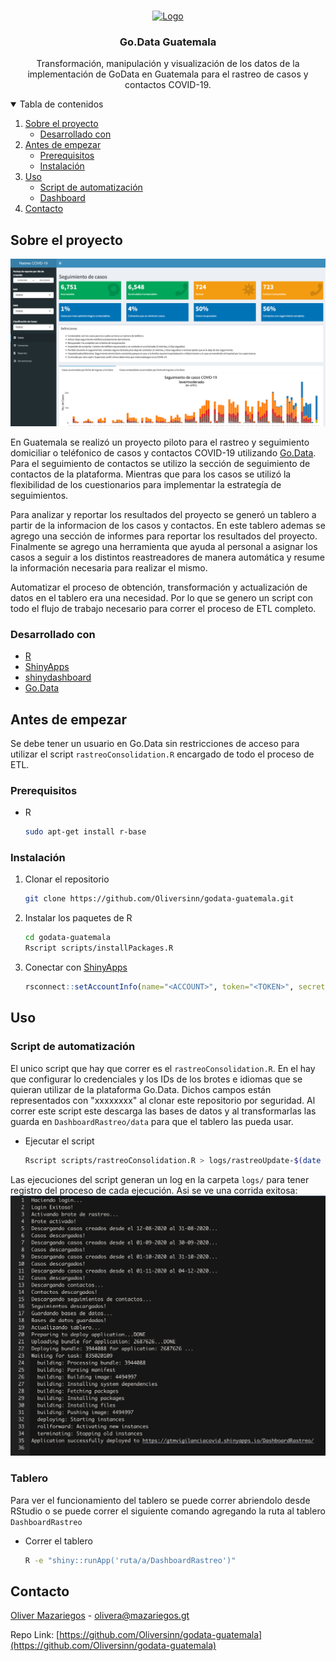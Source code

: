 <!--
*** Thanks for checking out the Best-README-Template. If you have a suggestion
*** that would make this better, please fork the repo and create a pull request
*** or simply open an issue with the tag "enhancement".
*** Thanks again! Now go create something AMAZING! :D
-->



<!-- PROJECT SHIELDS -->
<!--
*** I'm using markdown "reference style" links for readability.
*** Reference links are enclosed in brackets [ ] instead of parentheses ( ).
*** See the bottom of this document for the declaration of the reference variables
*** for contributors-url, forks-url, etc. This is an optional, concise syntax you may use.
*** https://www.markdownguide.org/basic-syntax/#reference-style-links
-->

<!-- PROJECT LOGO -->
<br />
<p align="center">
  <a href="https://github.com/othneildrew/Best-README-Template">
    <img src="https://extranet.who.int/goarn/sites/default/files/go.data_.png" alt="Logo"  height="80">
  </a>

  <h3 align="center">Go.Data Guatemala</h3>

  <p align="center">
    Transformación, manipulación y visualización de los datos de la implementación de GoData en Guatemala para el rastreo de casos y contactos COVID-19.
  </p>
</p>



<!-- TABLE OF CONTENTS -->
<details open="open">
  <summary>Tabla de contenidos</summary>
  <ol>
    <li>
      <a href="#sobre-el-proyecto">Sobre el proyecto</a>
      <ul>
        <li><a href="#desarrollado-con">Desarrollado con</a></li>
      </ul>
    </li>
    <li>
      <a href="#antes-de-empezar">Antes de empezar</a>
      <ul>
        <li><a href="#prerequisitos">Prerequisitos</a></li>
        <li><a href="#instalacion">Instalación</a></li>
      </ul>
    </li>
    <li><a href="#uso">Uso</a>
      <ul>
        <li><a href="#script-de-automatización">Script de automatización</a></li>
        <li><a href="#dashboard">Dashboard</a></li>
      </ul>
    </li>
    <li><a href="#contacto">Contacto</a></li>
  </ol>
</details>



<!-- ABOUT THE PROJECT -->
## Sobre el proyecto

[![Product Name Screen Shot][product-screenshot]]()

En Guatemala se realizó un proyecto piloto para el rastreo y seguimiento domiciliar o teléfonico de casos y contactos COVID-19 utilizando [Go.Data](https://www.who.int/godata). Para el seguimiento de contactos se utilizo la sección de seguimiento de contactos de la plataforma. Mientras que para los casos se utilizó la flexibilidad de los cuestionarios para implementar la estrategía de seguimientos.

Para analizar y reportar los resultados del proyecto se generó un tablero a partir de la informacion de los casos y contactos. En este tablero ademas se agrego una sección de informes para reportar los resultados del proyecto. Finalmente se agrego una herramienta que ayuda al personal a asignar los casos a seguir a los distintos reastreadores de manera automática y resume la información necesaria para realizar el mismo.

Automatizar el proceso de obtención, transformación y actualización de datos en el tablero era una necesidad. Por lo que se genero un script con todo el flujo de trabajo necesario para correr el proceso de ETL completo.

### Desarrollado con

* [R](https://www.r-project.org/)
* [ShinyApps](https://www.shinyapps.io/)
* [shinydashboard](https://rstudio.github.io/shinydashboard/)
* [Go.Data](https://www.who.int/godata)



<!-- GETTING STARTED -->
## Antes de empezar

Se debe tener un usuario en Go.Data sin restricciones de acceso para utilizar el script `rastreoConsolidation.R` encargado de todo el proceso de ETL.

### Prerequisitos

* R
  ```sh
  sudo apt-get install r-base
  ```

### Instalación

1. Clonar el repositorio
   ```sh
   git clone https://github.com/Oliversinn/godata-guatemala.git
   ```
2. Instalar los paquetes de R
   ```sh
   cd godata-guatemala
   Rscript scripts/installPackages.R
   ```
3. Conectar con [ShinyApps](https://shiny.rstudio.com/articles/shinyapps.html)
   ```R
   rsconnect::setAccountInfo(name="<ACCOUNT>", token="<TOKEN>", secret="<SECRET>")
   ```

<!-- USAGE EXAMPLES -->
## Uso

### Script de automatización

El unico script que hay que correr es el `rastreoConsolidation.R`. En el hay que configurar lo credenciales y los IDs de los brotes e idiomas que se quieran utilizar de la plataforma Go.Data. Dichos campos están representados con "xxxxxxxx" al clonar este repositorio por seguridad. Al correr este script este descarga las bases de datos y al transformarlas las guarda en `DashboardRastreo/data` para que el tablero las pueda usar.

* Ejecutar el script
   ```sh
   Rscript scripts/rastreoConsolidation.R > logs/rastreoUpdate-$(date +\%F-\%T).log 2>&1
   ```

Las ejecuciones del script generan un log en la carpeta `logs/` para tener registro del proceso de cada ejecución. Asi se ve una corrida exitosa:
[![Log][log]]()

### Tablero

Para ver el funcionamiento del tablero se puede correr abriendolo desde RStudio o se puede correr el siguiente comando agregando la ruta al tablero `DashboardRastreo`

* Correr el tablero
   ```sh
   R -e "shiny::runApp('ruta/a/DashboardRastreo')"
   ```

<!-- CONTACT -->
## Contacto

[Oliver Mazariegos](https://mazariegos.gt/) - olivera@mazariegos.gt

Repo Link: [https://github.com/Oliversinn/godata-guatemala](https://github.com/Oliversinn/godata-guatemala)

<!-- MARKDOWN LINKS & IMAGES -->
<!-- https://www.markdownguide.org/basic-syntax/#reference-style-links -->
[product-screenshot]: assets/dashboard.png
[log]: assets/log.png